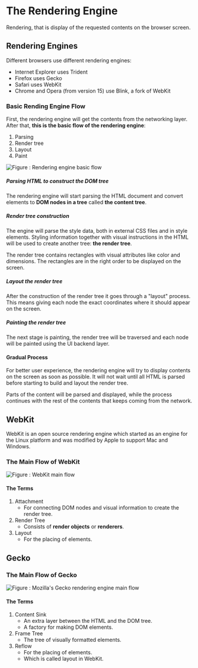 # The Rendering Engine
Rendering, that is display of the requested contents on the browser screen.

## Rendering Engines
Different browsers use different rendering engines: 
- Internet Explorer uses Trident
- Firefox uses Gecko
- Safari uses WebKit
- Chrome and Opera (from version 15) use Blink, a fork of WebKit

### Basic Rending Engine Flow
First, the rendering engine will get the contents from the networking layer.  
After that, **this is the basic flow of the rendering engine**:
1. Parsing
2. Render tree
3. Layout
4. Paint

![Figure : Rendering engine basic flow](https://www.html5rocks.com/en/tutorials/internals/howbrowserswork/flow.png)

##### Parsing HTML to construct the DOM tree
The rendering engine will start parsing the HTML document and convert elements to **DOM nodes in a tree** called **the content tree**. 

##### Render tree construction
The engine will parse the style data, both in external CSS files and in style elements. Styling information together with visual instructions in the HTML will be used to create another tree: **the render tree**.

The render tree contains rectangles with visual attributes like color and dimensions. The rectangles are in the right order to be displayed on the screen.

##### Layout the render tree
After the construction of the render tree it goes through a "layout" process. This means giving each node the exact coordinates where it should appear on the screen. 

##### Painting the render tree
The next stage is painting, the render tree will be traversed and each node will be painted using the UI backend layer.

#### Gradual Process
For better user experience, the rendering engine will try to display contents on the screen as soon as possible. It will not wait until all HTML is parsed before starting to build and layout the render tree. 

Parts of the content will be parsed and displayed, while the process continues with the rest of the contents that keeps coming from the network.


## WebKit
WebKit is an open source rendering engine which started as an engine for the Linux platform and was modified by Apple to support Mac and Windows.

### The Main Flow of WebKit
![Figure : WebKit main flow](https://www.html5rocks.com/zh/tutorials/internals/howbrowserswork/webkitflow.png)

#### The Terms
1. Attachment
    - For connecting DOM nodes and visual information to create the render tree.
2. Render Tree
    - Consists of **render objects** or **renderers**.
3. Layout
    - For the placing of elements.


## Gecko

### The Main Flow of Gecko
![Figure : Mozilla's Gecko rendering engine main flow](https://www.html5rocks.com/en/tutorials/internals/howbrowserswork/image008.jpg)

#### The Terms
1. Content Sink
    - An extra layer between the HTML and the DOM tree.
    - A factory for making DOM elements.
2. Frame Tree
    - The tree of visually formatted elements.
3. Reflow
    - For the placing of elements.
    - Which is called layout in WebKit.